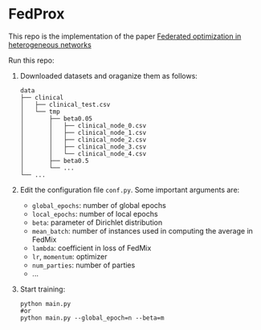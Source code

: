 # FedProx

This repo is the implementation of the paper [Federated optimization in heterogeneous networks
](https://proceedings.mlsys.org/paper/2020/file/38af86134b65d0f10fe33d30dd76442e-Paper.pdf)

Run this repo:

1. Downloaded datasets and oraganize them as follows:

   ```
   data
   ├── clinical
   │   ├── clinical_test.csv
   │   └── tmp
   │       ├── beta0.05
   │       │   ├── clinical_node_0.csv
   │       │   ├── clinical_node_1.csv
   │       │   ├── clinical_node_2.csv
   │       │   ├── clinical_node_3.csv
   │       │   └── clinical_node_4.csv
   │       ├── beta0.5
   │       └── ...
   └── ...
   ```

2. Edit the configuration file `conf.py`. Some important arguments are:

   - `global_epochs`: number of global epochs
   - `local_epochs`: number of local epochs
   - `beta`: parameter of Dirichlet distribution
   - `mean_batch`: number of instances used in computing the average in FedMix
   - `lambda`: coefficient in loss of FedMix
   - `lr`, `momentum`: optimizer
   - `num_parties`: number of parties
   - ...

3. Start training:

   ```shell
   python main.py
   #or
   python main.py --global_epoch=n --beta=m
   ```
